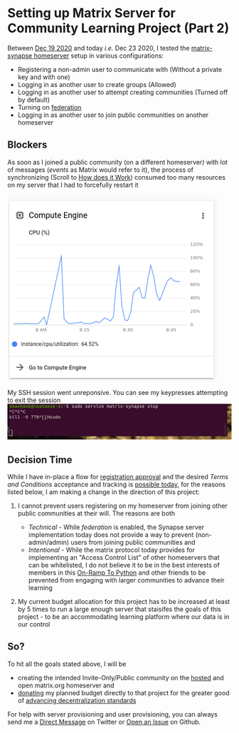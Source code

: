 # Setting up Matrix Server for Community Learning Project (Part 2)

Between [Dec 19 2020](setting-up-matrix-server-for-community-learning-part-1.md) and today *i.e.* Dec 23 2020, I tested the [matrix-synapse homeserver](https://github.com/matrix-org/synapse) setup in various configurations:

- Registering a non-admin user to communicate with (Without a private key and with one)
- Logging in as another user to create groups (Allowed)
- Logging in as another user to attempt creating communities (Turned off by default)
- Turning on [federation](https://github.com/matrix-org/synapse/blob/develop/docs/federate.md)
- Logging in as another user to join public communities on another homeserver

## Blockers

As soon as I joined a public community (on a different homeserver) with lot of messages (*events* as Matrix would refer to it), the process of synchronizing (Scroll to [How does it Work](https://matrix.org/)) consumed too many resources on my server that I had to forcefully restart it

![Google Cloud Resource Utilization](../images/matrix-synapse-element/google-cloud-instance-resource-usage.png)

My SSH session went unreponsive. You can see my keypresses attempting to exit the session
![SSH session hung during sync](../images/matrix-synapse-element/ssh-session-hung.png)

## Decision Time

While I have in-place a flow for [registration approval](https://github.com/ZerataX/matrix-registration) and the desired *Terms and Conditions* acceptance and tracking is [possible today](https://matrix.org/docs/guides/moderation#enforcing-server-terms-of-use), for the reasons listed below, I am making a change in the direction of this project:

1. I cannot prevent users registering on my homeserver from joining other public communities at their will. The reasons are both
   - *Technical* - While *federation* is enabled, the Synapse server implementation today does not provide a way to prevent (non-admin/admin) users from joining public communities and
   - *Intentional* - While the matrix protocol today provides for implementing an "Access Control List" of other homeservers that can be whitelisted, I do not believe it to be in the best interests of members in this [On-Ramp To Python](https://www.carnegielibrary.org/event/virtual-on-ramp-to-python-a-six-week-introduction-to-coding-2/) and other friends to be prevented from engaging with larger communities to advance their learning

2. My current budget allocation for this project has to be increased at least by 5 times to run a large enough server that staisifes the goals of this project - to be an accommodating learning platform where our data is in our control

## So?

To hit all the goals stated above, I will be

- creating the intended Invite-Only/Public community on the [hosted](https://matrix.org/blog/2018/05/29/matrix-org-homeserver-privacy-policy-and-terms-of-use-being-enforced-today) and open matrix.org homeserver and
- [donating](https://matrix.org/blog/2019/06/11/introducing-matrix-1-0-and-the-matrix-org-foundation#and-finally) my planned budget directly to that project for the greater good of [advancing decentralization standards](https://matrix.org/blog/2020/10/19/combating-abuse-in-matrix-without-backdoors)

For help with server provisioning and user provisioning, you can always send me a [Direct Message](https://twitter.com/SVRSN_Shashank) on Twitter or [Open an Issue](https://github.com/fossterer/fossterer.github.io/issues) on Github.
